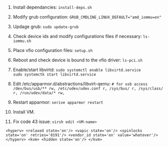 1. Install dependancies: 
`install-deps.sh`

2. Modify grub configuration: 
`GRUB_CMDLINE_LINUX_DEFAULT="amd_iommu=on"`

3. Updage grub: 
`sudo update-grub`

4. Check device ids and modify configurations files if necessary: 
`ls-iommu.sh`

5. Place vfio configuration files: 
`setup.sh`

6. Reboot and check device is bound to the vfio driver: 
`ls-pci.sh`

7. Enable/start libvirtd: 
`sudo systemctl enable libvirtd.service`  
`sudo systemctk start libvirtd.service`  

8. Edit /etc/apparmor.d/abstractions/libvirt-qemu: 
`# for usb access
 /dev/bus/usb/** rw,
 /etc/udev/udev.conf r,
 /sys/bus/ r,
 /sys/class/ r,
 /run/udev/data/* rw,`

9. Restart apparmor: 
`serive apparmor restart`

10. Install VM.

11. Fix code 43 issue: 
`virsh edit <VM-name>`

`<hyperv>
   <relaxed state='on'/>
   <vapic state='on'/>
   <spinlocks state='on' retries='8191'/>
   <vendor_id state='on' value='whatever'/>
 </hyperv>
 <kvm>
   <hidden state='on'/>
 </kvm>` 
